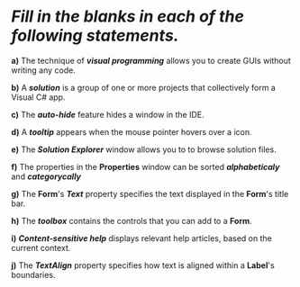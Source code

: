 # *Fill in the blanks in each of the following statements.*

**a)** The technique of ***visual programming*** allows you to create GUIs without writing any code.

**b)** A ***solution*** is a group of one or more projects that collectively form a Visual C# app.

**c)** The ***auto-hide*** feature hides a window in the IDE.

**d)** A ***tooltip*** appears when the mouse pointer hovers over a icon.

**e)** The ***Solution Explorer*** window allows you to to browse solution files.

**f)** The properties in the **Properties** window can be sorted ***alphabeticaly*** and ***categorycally***

**g)** The **Form**'s ***Text*** property specifies the text displayed in the **Form**'s title bar.

**h)** The ***toolbox*** contains the controls that you can add to a **Form**.

**i)** ***Content-sensitive help*** displays relevant help articles, based on the current context.

**j)** The ***TextAlign*** property specifies how text is aligned within a **Label**'s boundaries.

